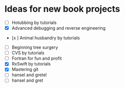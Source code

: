 # Ideas for new book projects

- [ ] Hotubbing by tutorials
- [x] Advanced debugging and reverse engineering
- [x ] Animal husbandry by tutorials
- [ ] Beginning tree surgery
- [ ] CVS by tutorials
- [ ] Fortran for fun and profit
- [x] RxSwift by tutorials
- [x] Mastering git
- [ ] hansel and gretel
- [ ] hansel and gret
